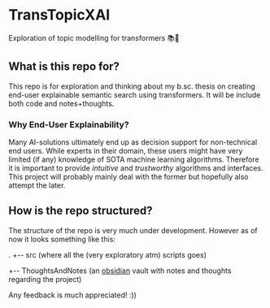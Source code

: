 # TransTopicXAI
Exploration of topic modelling for transformers 📚🤖

## What is this repo for? 
This repo is for exploration and thinking about my b.sc. thesis on creating end-user explainable semantic search using transformers. It will be include both code and notes+thoughts. 

### Why End-User Explainability?
Many AI-solutions ultimately end up as decision support for non-technical end users. While experts in their domain, these users might have very limited (if any) knowledge of SOTA machine learning algorithms. Therefore it is important to provide *intuitive* and *trustworthy* algorithms and interfaces. This project will probably mainly deal with the former but hopefully also attempt the later. 

## How is the repo structured? 
The structure of the repo is very much under development. However as of now it looks something like this: 

.
+-- src (where all the (very exploratory atm) scripts goes)

+-- ThoughtsAndNotes (an [obsidian](https://obsidian.md/) vault with notes and thoughts regarding the project)

Any feedback is much appreciated! :)) 

